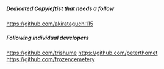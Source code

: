 ##### Dedicated Copyleftist that needs a follow

https://github.com/akirataguchi115

##### Following individual developers

https://github.com/trishume
https://github.com/peterthomet
https://github.com/frozencemetery

